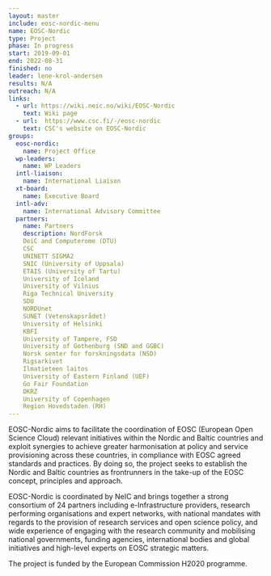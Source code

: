 ```yaml
---
layout: master
include: eosc-nordic-menu
name: EOSC-Nordic
type: Project
phase: In progress
start: 2019-09-01
end: 2022-08-31
finished: no
leader: lene-krol-andersen
results: N/A
outreach: N/A
links:
  - url: https://wiki.neic.no/wiki/EOSC-Nordic
    text: Wiki page
  - url:  https://www.csc.fi/-/eosc-nordic
    text: CSC's website on EOSC-Nordic
groups:
  eosc-nordic:
    name: Project Office
  wp-leaders:
    name: WP Leaders
  intl-liaison:
    name: International Liaison
  xt-board:
    name: Executive Board
  intl-adv:
    name: International Advisory Committee
  partners:
    name: Partners
    description: NordForsk 
    DeiC and Computerome (DTU) 
    CSC 
    UNINETT SIGMA2 
    SNIC (University of Uppsala) 
    ETAIS (University of Tartu) 
    University of Iceland 
    University of Vilnius 
    Riga Technical University 
    SDU 
    NORDUnet 
    SUNET (Vetenskapsrådet) 
    University of Helsinki
    KBFI 
    University of Tampere, FSD
    University of Gothenburg (SND and GGBC) 
    Norsk senter for forskningsdata (NSD) 
    Rigsarkivet 
    Ilmatieteen laitos 
    University of Eastern Finland (UEF) 
    Go Fair Foundation 
    DKRZ 
    University of Copenhagen 
    Region Hovedstaden (RH)
---
```

EOSC-Nordic aims to facilitate the coordination of EOSC (European Open Science Cloud) relevant initiatives within the Nordic and Baltic countries and exploit synergies to achieve greater harmonisation at policy and service provisioning across these countries, in compliance with EOSC agreed standards and practices. By doing so, the project seeks to establish the Nordic and Baltic countries as frontrunners in the take-up of the EOSC concept, principles and approach.

EOSC-Nordic is coordinated by NeIC and brings together a strong consortium of 24 partners including e-Infrastructure providers, research performing organisations and expert networks, with national mandates with regards to the provision of research services and open science policy, and wide experience of engaging with the research community and mobilising national governments, funding agencies, international bodies and global initiatives and high-level experts on EOSC strategic matters.

The project is funded by the European Commission H2020 programme.
